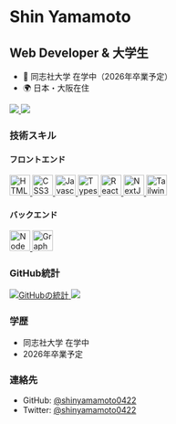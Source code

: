 # Shin Yamamoto

## Web Developer & 大学生

* 🏫 同志社大学 在学中（2026年卒業予定）
* 🌍 日本・大阪在住

<div>
  <a href="https://www.twitter.com/shinyamamoto0422" target="_blank" rel="noreferrer">
    <img src="https://img.shields.io/twitter/follow/cocococo_panda?logo=twitter&style=for-the-badge&color=0891b2&labelColor=1c1917"/>
  </a>
  <a href="https://www.github.com/shinyamamoto0422" target="_blank" rel="noreferrer">
    <img src="https://img.shields.io/github/followers/shinyamamoto0422?logo=github&style=for-the-badge&color=0891b2&labelColor=1c1917" />
  </a>
</div>

### 技術スキル

#### フロントエンド
<p align="left">
  <a href="https://developer.mozilla.org/en-US/docs/Glossary/HTML5" target="_blank" rel="noreferrer">
    <img src="https://raw.githubusercontent.com/danielcranney/readme-generator/main/public/icons/skills/html5-colored.svg" width="36" height="36" alt="HTML5" />
  </a>
  <a href="https://www.w3.org/TR/CSS/#css" target="_blank" rel="noreferrer">
    <img src="https://raw.githubusercontent.com/danielcranney/readme-generator/main/public/icons/skills/css3-colored.svg" width="36" height="36" alt="CSS3" />
  </a>
  <a href="https://developer.mozilla.org/en-US/docs/Web/JavaScript" target="_blank" rel="noreferrer">
    <img src="https://raw.githubusercontent.com/danielcranney/readme-generator/main/public/icons/skills/javascript-colored.svg" width="36" height="36" alt="Javascript" />
  </a>
  <a href="https://www.typescriptlang.org/" target="_blank" rel="noreferrer">
    <img src="https://raw.githubusercontent.com/danielcranney/readme-generator/main/public/icons/skills/typescript-colored.svg" width="36" height="36" alt="Typescript" />
  </a>
  <a href="https://reactjs.org/" target="_blank" rel="noreferrer">
    <img src="https://raw.githubusercontent.com/danielcranney/readme-generator/main/public/icons/skills/react-colored.svg" width="36" height="36" alt="React" />
  </a>
  <a href="https://nextjs.org/docs" target="_blank" rel="noreferrer">
    <img src="https://raw.githubusercontent.com/danielcranney/readme-generator/main/public/icons/skills/nextjs-colored.svg" width="36" height="36" alt="NextJs" />
  </a>
  <a href="https://tailwindcss.com/" target="_blank" rel="noreferrer">
    <img src="https://raw.githubusercontent.com/danielcranney/readme-generator/main/public/icons/skills/tailwindcss-colored.svg" width="36" height="36" alt="TailwindCSS" />
  </a>
</p>

#### バックエンド
<p align="left">
  <a href="https://nodejs.org/en/" target="_blank" rel="noreferrer">
    <img src="https://raw.githubusercontent.com/danielcranney/readme-generator/main/public/icons/skills/nodejs-colored.svg" width="36" height="36" alt="NodeJS" />
  </a>
  <a href="https://graphql.org/" target="_blank" rel="noreferrer">
    <img src="https://raw.githubusercontent.com/danielcranney/readme-generator/main/public/icons/skills/graphql-colored.svg" width="36" height="36" alt="GraphQL" />
  </a>
</p>

### GitHub統計

<a href="http://www.github.com/shinyamamoto0422">
  <img src="https://github-readme-stats.vercel.app/api?username=shinyamamoto0422&show_icons=true&hide=stars,contribs&count_private=true&title_color=3382ed&text_color=ffffff&icon_color=3382ed&bg_color=0f172a&hide_border=true&show_icons=true" alt="GitHubの統計" />
</a>

<a href="http://www.github.com/shinyamamoto0422">
  <img src="https://github-readme-streak-stats.herokuapp.com/?user=shinyamamoto0422&count_private=true&stroke=ffffff&background=0f172a&ring=3382ed&fire=3382ed&currStreakNum=ffffff&currStreakLabel=3382ed&sideNums=ffffff&sideLabels=ffffff&dates=ffffff&hide_border=true" />
</a>

### 学歴

* 同志社大学 在学中
* 2026年卒業予定

### 連絡先
* GitHub: [@shinyamamoto0422](https://github.com/shinyamamoto0422)
* Twitter: [@shinyamamoto0422](https://twitter.com/shinyamamoto0422)
